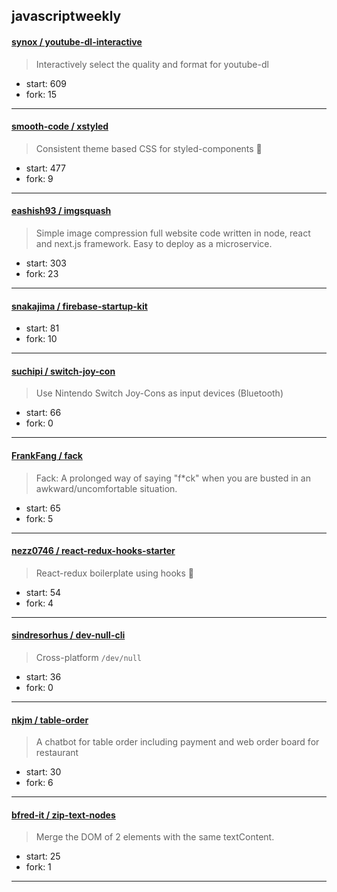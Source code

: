 ## javascriptweekly

#### [synox / youtube-dl-interactive](https://github.com/synox/youtube-dl-interactive)

> Interactively select the quality and format for youtube-dl

+ start: 609
+ fork: 15

----


#### [smooth-code / xstyled](https://github.com/smooth-code/xstyled)

> Consistent theme based CSS for styled-components 💅

+ start: 477
+ fork: 9

----


#### [eashish93 / imgsquash](https://github.com/eashish93/imgsquash)

> Simple image compression full website code written in node, react and next.js framework. Easy to deploy as a microservice.

+ start: 303
+ fork: 23

----


#### [snakajima / firebase-startup-kit](https://github.com/snakajima/firebase-startup-kit)

> 

+ start: 81
+ fork: 10

----


#### [suchipi / switch-joy-con](https://github.com/suchipi/switch-joy-con)

> Use Nintendo Switch Joy-Cons as input devices (Bluetooth)

+ start: 66
+ fork: 0

----


#### [FrankFang / fack](https://github.com/FrankFang/fack)

> Fack: A prolonged way of saying "f*ck" when you are busted in an awkward/uncomfortable situation.

+ start: 65
+ fork: 5

----


#### [nezz0746 / react-redux-hooks-starter](https://github.com/nezz0746/react-redux-hooks-starter)

> React-redux boilerplate using hooks :fishing_pole_and_fish:

+ start: 54
+ fork: 4

----


#### [sindresorhus / dev-null-cli](https://github.com/sindresorhus/dev-null-cli)

> Cross-platform `/dev/null`

+ start: 36
+ fork: 0

----


#### [nkjm / table-order](https://github.com/nkjm/table-order)

> A chatbot for table order including payment and web order board for restaurant

+ start: 30
+ fork: 6

----


#### [bfred-it / zip-text-nodes](https://github.com/bfred-it/zip-text-nodes)

> Merge the DOM of 2 elements with the same textContent.

+ start: 25
+ fork: 1

----

